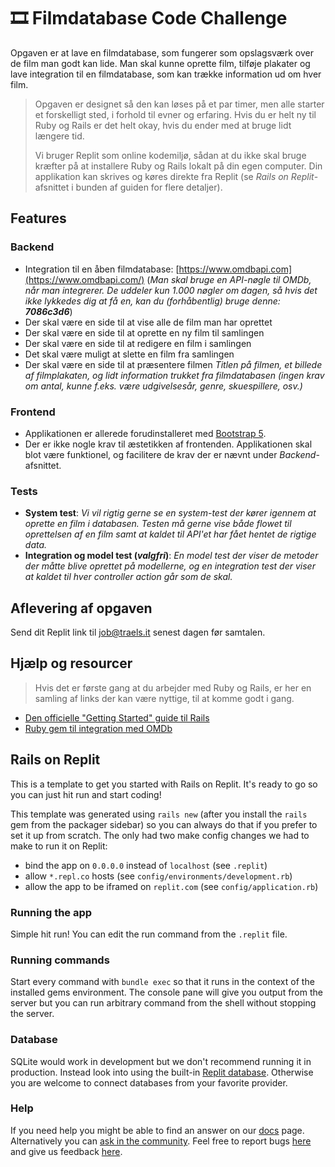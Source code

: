 # 🎞 Filmdatabase Code Challenge

Opgaven er at lave en filmdatabase, som fungerer som opslagsværk over de film man godt kan lide. Man skal kunne oprette film, tilføje plakater og lave integration til en filmdatabase, som kan trække information ud om hver film.

> Opgaven er designet så den kan løses på et par timer, men alle starter et forskelligt sted, i forhold til evner og erfaring. Hvis du er helt ny til Ruby og Rails er det helt okay, hvis du ender med at bruge lidt længere tid.
> 
> Vi bruger Replit som online kodemiljø, sådan at du ikke skal bruge kræfter på at installere Ruby og Rails lokalt på din egen computer. Din applikation kan skrives og køres direkte fra Replit (se _Rails on Replit_-afsnittet i bunden af guiden for flere detaljer).

## Features

### Backend
- Integration til en åben filmdatabase: [https://www.omdbapi.com](https://www.omdbapi.com/) (_Man skal bruge en API-nøgle til OMDb, når man integrerer. De uddeler kun 1.000 nøgler om dagen, så hvis det ikke lykkedes dig at få en, kan du (forhåbentlig) bruge denne: **7086c3d6**_)
- Der skal være en side til at vise alle de film man har oprettet
- Der skal være en side til at oprette en ny film til samlingen
- Der skal være en side til at redigere en film i samlingen
- Det skal være muligt at slette en film fra samlingen
- Der skal være en side til at præsentere filmen
*Titlen på filmen, et billede af filmplakaten, og lidt information trukket fra filmdatabasen (ingen krav om antal, kunne f.eks. være udgivelsesår, genre, skuespillere, osv.)*

### Frontend
- Applikationen er allerede forudinstalleret med [Bootstrap 5](https://getbootstrap.com/docs/5.1/getting-started/introduction/).
- Der er ikke nogle krav til æstetikken af frontenden. Applikationen skal blot være funktionel, og facilitere de krav der er nævnt under _Backend_-afsnittet.

### Tests
- **System test**:
*Vi vil rigtig gerne se en system-test der kører igennem at oprette en film i databasen. Testen må gerne vise både flowet til oprettelsen af en film samt at kaldet til API'et har fået hentet de rigtige data.*
- **Integration og model test (*valgfri*)**:
*En model test der viser de metoder der måtte blive oprettet på modellerne, og en integration test der viser at kaldet til hver controller action går som de skal.*

## Aflevering af opgaven
Send dit Replit link til job@traels.it senest dagen før samtalen.

## Hjælp og resourcer
> Hvis det er første gang at du arbejder med Ruby og Rails, er her en samling af links der kan være nyttige, til at komme godt i gang.

* [Den officielle "Getting Started" guide til Rails](https://guides.rubyonrails.org/getting_started.html)
* [Ruby gem til integration med OMDb](https://github.com/nikkypx/omdb-api)

## Rails on Replit

This is a template to get you started with Rails on Replit. It's ready to go so you can just hit run and start coding!

This template was generated using `rails new` (after you install the `rails` gem from the packager sidebar) so you can always do that if you prefer to set it up from scratch. The only had two make config changes we had to make to run it on Replit:

- bind the app on `0.0.0.0` instead of `localhost` (see `.replit`)
- allow `*.repl.co` hosts (see `config/environments/development.rb`)
- allow the app to be iframed on `replit.com` (see `config/application.rb`)

### Running the app

Simple hit run! You can edit the run command from the `.replit` file.

### Running commands

Start every command with `bundle exec` so that it runs in the context of the installed gems environment. The console pane will give you output from the server but you can run arbitrary command from the shell without stopping the server.

### Database

SQLite would work in development but we don't recommend running it in production. Instead look into using the built-in [Replit database](http://docs.replit.com/misc/database). Otherwise you are welcome to connect databases from your favorite provider. 

### Help

If you need help you might be able to find an answer on our [docs](https://docs.replit.com) page. Alternatively you can [ask in the community](https://replit.com/talk/ask). Feel free to report bugs [here](https://replit.com/bugs) and give us feedback [here](https://Replit/feedback).
